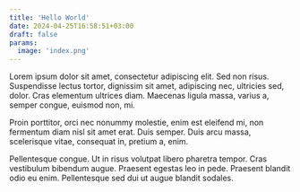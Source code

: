 ```yaml
---
title: 'Hello World'
date: 2024-04-25T16:58:51+03:00
draft: false
params:
  image: 'index.png'
---
```


Lorem ipsum dolor sit amet, consectetur adipiscing elit. Sed non risus. Suspendisse lectus tortor, dignissim sit amet,
adipiscing nec, ultricies sed, dolor. Cras elementum ultrices diam. Maecenas ligula massa, varius a, semper congue,
euismod non, mi.

<!--more-->

Proin porttitor, orci nec nonummy molestie, enim est eleifend mi, non fermentum diam nisl sit amet erat. Duis semper.
Duis arcu massa, scelerisque vitae, consequat in, pretium a, enim.

Pellentesque congue. Ut in risus volutpat libero pharetra tempor. Cras vestibulum bibendum augue. Praesent egestas leo
in pede. Praesent blandit odio eu enim. Pellentesque sed dui ut augue blandit sodales.
